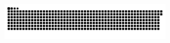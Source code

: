 <picture>
  <source media="(prefers-color-scheme: dark)" srcset="https://raw.githubusercontent.com/MarineHakobyan/MarineHakobyan/3da7fa4fbf48534e9f30911815dc459cd61ad831/github-contribution-grid-snake-dark.svg" />
  <source media="(prefers-color-scheme: light)" srcset="https://raw.githubusercontent.com/MarineHakobyan/MarineHakobyan/3da7fa4fbf48534e9f30911815dc459cd61ad831/github-contribution-grid-snake.svg" />
  <img alt="github-snake" src="https://raw.githubusercontent.com/MarineHakobyan/MarineHakobyan/3da7fa4fbf48534e9f30911815dc459cd61ad831/github-contribution-grid-snake-dark.svg" />
</picture>
